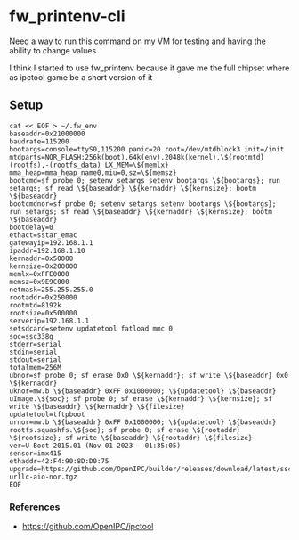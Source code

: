 # fw_printenv-cli


Need a way to run this command on my VM for testing and having the ability to change values

I think I started to use fw_printenv because it gave me the full chipset where as ipctool game be a short version of it

## Setup

```
cat << EOF > ~/.fw_env 
baseaddr=0x21000000
baudrate=115200
bootargs=console=ttyS0,115200 panic=20 root=/dev/mtdblock3 init=/init mtdparts=NOR_FLASH:256k(boot),64k(env),2048k(kernel),\${rootmtd}(rootfs),-(rootfs_data) LX_MEM=\${memlx} mma_heap=mma_heap_name0,miu=0,sz=\${memsz}
bootcmd=sf probe 0; setenv setargs setenv bootargs \${bootargs}; run setargs; sf read \${baseaddr} \${kernaddr} \${kernsize}; bootm \${baseaddr}
bootcmdnor=sf probe 0; setenv setargs setenv bootargs \${bootargs}; run setargs; sf read \${baseaddr} \${kernaddr} \${kernsize}; bootm \${baseaddr}
bootdelay=0
ethact=sstar_emac
gatewayip=192.168.1.1
ipaddr=192.168.1.10
kernaddr=0x50000
kernsize=0x200000
memlx=0xFFE0000
memsz=0x9E9C000
netmask=255.255.255.0
rootaddr=0x250000
rootmtd=8192k
rootsize=0x500000
serverip=192.168.1.1
setsdcard=setenv updatetool fatload mmc 0
soc=ssc338q
stderr=serial
stdin=serial
stdout=serial
totalmem=256M
ubnor=sf probe 0; sf erase 0x0 \${kernaddr}; sf write \${baseaddr} 0x0 \${kernaddr}
uknor=mw.b \${baseaddr} 0xFF 0x1000000; \${updatetool} \${baseaddr} uImage.\${soc}; sf probe 0; sf erase \${kernaddr} \${kernsize}; sf write \${baseaddr} \${kernaddr} \${filesize}
updatetool=tftpboot
urnor=mw.b \${baseaddr} 0xFF 0x1000000; \${updatetool} \${baseaddr} rootfs.squashfs.\${soc}; sf probe 0; sf erase \${rootaddr} \${rootsize}; sf write \${baseaddr} \${rootaddr} \${filesize}
ver=U-Boot 2015.01 (Nov 01 2023 - 01:35:05)
sensor=imx415
ethaddr=42:F4:90:8D:D0:75
upgrade=https://github.com/OpenIPC/builder/releases/download/latest/ssc338q_fpv_openipc-urllc-aio-nor.tgz
EOF
```


### References
* https://github.com/OpenIPC/ipctool


